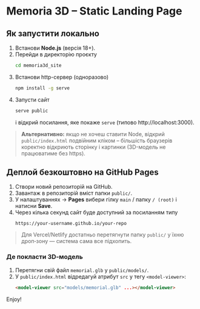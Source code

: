 
# Memoria 3D – Static Landing Page

## Як запустити локально

1. Встанови **Node.js** (версія 18+).  
2. Перейди в директорію проєкту  
   ```bash
   cd memoria3d_site
   ```
3. Встанови http-сервер (одноразово)  
   ```bash
   npm install -g serve
   ```
4. Запусти сайт  
   ```bash
   serve public
   ```
   і відкрий посилання, яке покаже `serve` (типово http://localhost:3000).

> **Альтернативно:** якщо не хочеш ставити Node, відкрий `public/index.html` подвійним кліком – більшість браузерів коректно відкриють сторінку і картинки (3D-модель не працюватиме без https).

## Деплой безкоштовно на GitHub Pages

1. Створи новий репозиторій на GitHub.  
2. Завантаж в репозиторій вміст папки `public/`.  
3. У налаштуваннях → **Pages** вибери гілку `main` / папку `/ (root)` і натисни **Save**.  
4. Через кілька секунд сайт буде доступний за посиланням типу  
   ```
   https://your-username.github.io/your-repo
   ```

> Для Vercel/Netlify достатньо перетягнути папку `public/` у їхню дроп‑зону — система сама все підхопить.

### Де покласти 3D‑модель

1. Перетягни свій файл `memorial.glb` у `public/models/`.  
2. У `public/index.html` відредагуй атрибут `src` у тегу `<model-viewer>`:
   ```html
   <model-viewer src="models/memorial.glb" ...></model-viewer>
   ```

Enjoy!
